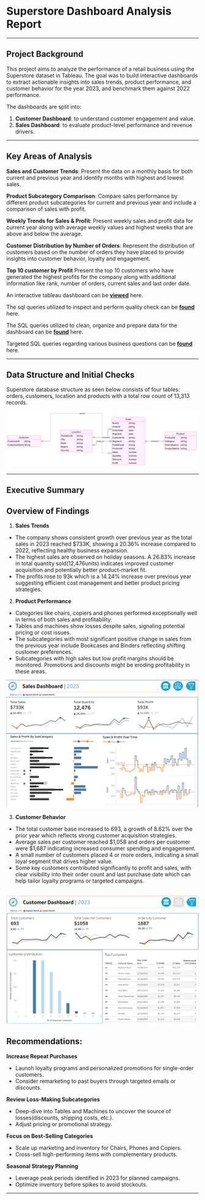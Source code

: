 # Superstore Dashboard Analysis Report


---
## Project Background

This project aims to analyze the performance of a retail business using the Superstore dataset in Tableau. The goal was to build interactive dashboards to extract actionable insights into sales trends, product performance, and customer behavior for the year 2023, and benchmark them against 2022 performance.

The dashboards are split into:
1. **Customer Dashboard**: to understand customer engagement and value.
2. **Sales Dashboard**:  to evaluate product-level performance and revenue drivers.

---

## Key Areas of Analysis

**Sales and Customer Trends**: Present the data on a monthly basis for both current and previous year and identify months with highest and lowest sales.

**Product Subcategory Comparison**: Compare sales performance by different product subcategories for current and previous year and include a comparison of sales with profit.

**Weekly Trends for Sales & Profit**: Present weekly sales and profit data for current year along with average weekly values and highest weeks that are above and below the average.

**Customer Distribution by Number of Orders**: Represent the distribution of customers based on the number of orders they have placed to provide insights into customer behavior, loyalty and engagement.

**Top 10 customer by Profit**
Present the top 10 customers who have generated the highest profits for the company along with additional information like rank, number of orders, current sales and last order date.

An interactive tableau dashboard can be **[viewed](https://public.tableau.com/views/SalesDashboard_17473827691380/SalesDashboard?:language=en-GB&:sid=&:redirect=auth&:display_count=n&:origin=viz_share_link)** here.

The sql queries utilized to inspect and perform quality check can be **[found](https://github.com/samirthapapkr/Superstore-Analysis/tree/main/data-warehouse/tests)** here.

The SQL queries utilized to clean, organize and prepare data for the dashboard can be **[found](https://github.com/samirthapapkr/Superstore-Analysis/tree/main/data-warehouse)** here.

Targeted SQL queries regarding various business questions can be **[found](https://github.com/samirthapapkr/Superstore-Analysis/tree/main/sql-analysis)** here.


---

## Data Structure and Initial Checks

Superstore database structure as seen below consists of four tables: orders, customers, location and products with a total row count of 13,313 records.

![Entity Relationship Diagram](img/erd.png)

---

## Executive Summary

## Overview of Findings

1. **Sales Trends**
- The company shows consistent growth over previous year as the total sales in 2023 reached $733K, showing a 20.36% increase compared to 2022, reflecting healthy business expansion.
- The highest sales are observed on holiday seasons. A 26.83% increase in total quantity sold(12,476units) indicates improved customer acquisition and potentially better product-market fit. 
- The profits rose to 93k which is a 14.24% increase over previous year suggesting efficient cost management and better product pricing strategies.

2. **Product Performance**
- Categories like chairs, copiers and phones performed exceptionally well in terms of both sales and profitability.
- Tables and machines show losses despite sales, signaling potential pricing or cost issues.
- The subcategories with most significant positive change in sales from the previous year include Bookcases and Binders reflecting shifting customer preferences.
- Subcategories with high sales but low profit margins should be monitored.  Promotions and discounts might be eroding profitability in these areas.


![Sales Dashboard](img/sales-dashboard.png)

3. **Customer Behavior**
- The total customer base increased to 693, a growth of 8.62% over the prior year which reflects strong customer acquisition strategies.
- Average sales per customer reached $1,058 and orders per customer were $1,687 indicating increased consumer spending and engagement.
- A small number of customers placed 4 or more orders, indicating a small loyal segment that drives higher value.
- Some key customers contributed significantly to profit and sales, with clear visibility into their order count and last purchase date which can help tailor loyalty programs or targeted campaigns.


![Customer Dashboard](img/customer-dashboard.png)
---

## Recommendations:

**Increase Repeat Purchases**
- Launch loyalty programs and personalized promotions for single-order customers.
- Consider remarketing to past buyers through targeted emails or discounts.

**Review Loss-Making Subcategories**
- Deep-dive into Tables and Machines to uncover the source of losses(discounts, shipping costs, etc.).
- Adjust pricing or promotional strategy.

**Focus on Best-Selling Categories**
- Scale up marketing and inventory for Chairs, Phones and Copiers.
- Cross-sell high-performing items with complementary products.

**Seasonal Strategy Planning**
- Leverage peak periods identified in 2023 for planned campaigns.
- Optimize inventory before spikes to avoid stockouts.


---



